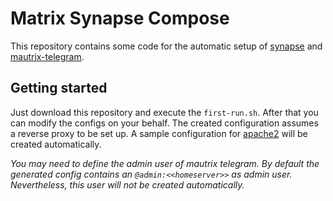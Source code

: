 # Matrix Synapse Compose
This repository contains some code for the automatic setup of [synapse](https://github.com/matrix-org/synapse) and [mautrix-telegram](https://github.com/tulir/mautrix-telegram).

## Getting started
Just download this repository and execute the `first-run.sh`. After that you can modify the configs on your behalf.
The created configuration assumes a reverse proxy to be set up.
A sample configuration for [apache2](https://httpd.apache.org/) will be created automatically.

*You may need to define the admin user of mautrix telegram. By default the generated config contains an `@admin:<<homeserver>>` as admin user. Nevertheless, this user will not be created automatically.*
